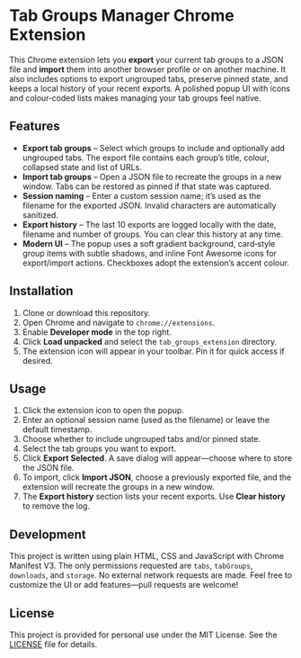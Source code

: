 # Tab Groups Manager Chrome Extension

This Chrome extension lets you **export** your current tab groups to a JSON file and **import** them into another browser profile or on another machine. It also includes options to export ungrouped tabs, preserve pinned state, and keeps a local history of your recent exports. A polished popup UI with icons and colour‑coded lists makes managing your tab groups feel native.

## Features

- **Export tab groups** – Select which groups to include and optionally add ungrouped tabs. The export file contains each group’s title, colour, collapsed state and list of URLs.
- **Import tab groups** – Open a JSON file to recreate the groups in a new window. Tabs can be restored as pinned if that state was captured.
- **Session naming** – Enter a custom session name; it’s used as the filename for the exported JSON. Invalid characters are automatically sanitized.
- **Export history** – The last 10 exports are logged locally with the date, filename and number of groups. You can clear this history at any time.
- **Modern UI** – The popup uses a soft gradient background, card‑style group items with subtle shadows, and inline Font Awesome icons for export/import actions. Checkboxes adopt the extension’s accent colour.

## Installation

1. Clone or download this repository.
2. Open Chrome and navigate to `chrome://extensions`.
3. Enable **Developer mode** in the top right.
4. Click **Load unpacked** and select the `tab_groups_extension` directory.
5. The extension icon will appear in your toolbar. Pin it for quick access if desired.

## Usage

1. Click the extension icon to open the popup.
2. Enter an optional session name (used as the filename) or leave the default timestamp.
3. Choose whether to include ungrouped tabs and/or pinned state.
4. Select the tab groups you want to export.
5. Click **Export Selected**. A save dialog will appear—choose where to store the JSON file.
6. To import, click **Import JSON**, choose a previously exported file, and the extension will recreate the groups in a new window.
7. The **Export history** section lists your recent exports. Use **Clear history** to remove the log.

## Development

This project is written using plain HTML, CSS and JavaScript with Chrome Manifest V3. The only permissions requested are `tabs`, `tabGroups`, `downloads`, and `storage`. No external network requests are made. Feel free to customize the UI or add features—pull requests are welcome!

## License

This project is provided for personal use under the MIT License. See the [LICENSE](LICENSE) file for details.
